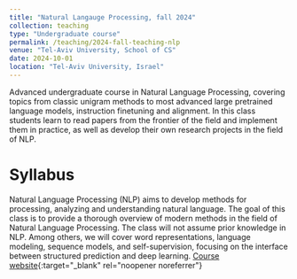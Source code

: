```yaml
---
title: "Natural Langauge Processing, fall 2024"
collection: teaching
type: "Undergraduate course"
permalink: /teaching/2024-fall-teaching-nlp
venue: "Tel-Aviv University, School of CS"
date: 2024-10-01
location: "Tel-Aviv University, Israel"
---
```

Advanced undergraduate course in Natural Language Processing, covering topics from classic unigram methods to most advanced large pretrained language models, instruction finetuning and alignment. In this class students learn to read papers from the frontier of the field and implement them in practice, as well as develop their own research projects in the field of NLP.
# Syllabus
Natural Language Processing (NLP) aims to develop methods for processing, analyzing and understanding natural language. The goal of this class is to provide a thorough overview of modern methods in the field of Natural Language Processing. The class will not assume prior knowledge in NLP. Among others, we will cover word representations, language modeling, sequence models, and self-supervision, focusing on the interface between structured prediction and deep learning. [Course website](https://www.ims.tau.ac.il/Tal/Syllabus/Syllabus_L.aspx?course=0368307702&year=2024){:target="_blank" rel="noopener noreferrer"}
